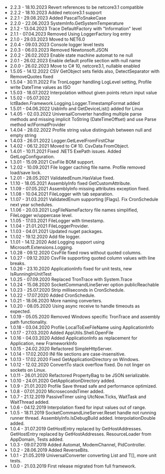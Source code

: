 
* 2.2.3 - 18.10.2023 Revert references to be netcore3.1 compatible
* 2.2.2 - 18.10.2023 Added netcore3.1 support
* 2.2.1 - 29.08.2023 Added PascalToSnakeCase
* 2.2.0 - 22.06.2023 SystemInfo.GetSystemTemperature
* 2.1.2 - 13.04.2023 Trace DefaultFactory with "Information" level
* 2.1.1 - 07.04.2023 Removed Using LoggerFactory log entry
* 2.1.0 - 29.03.2023 Moved to NET6.0
* 2.0.4 - 09.03.2023 Console logger level tests
* 2.0.3 - 06.03.2023 Removed Newtonsoft.JSON
* 2.0.2 - 26.02.2023 Enable state machine automat to ne null
* 2.0.1 - 26.02.2023 Enable default profile section with null name
* 2.0.0 - 26.02.2023 Move to C# 10, netcore3.1, nullable enabled
* 1.5.05 - 14.12.2022 CSV GetObject sets fields also, DetectSeparator with RemoveQuotes fixed
* 1.5.04 - 30.11.2022 Fix TronLogger handling LogLevel setting, Profile write DateTime values as ISO
* 1.5.03 - 18.07.2022 Interpolation without given points return input value
* 1.5.02 - 05.07.2022 IctBaden.Framework.Logging.Logger.TimestampFormat added
* 1.5.01 - 04.06.2022 UsbInfo and GetDeviceList() added for Linux
* 1.4.05 - 02.03.2022 UniversalConverter handling multiple parse methods and missing implicit ToString (DateTimeOffset) and use Parse method w/IFormatProvider
* 1.4.04 - 28.02.2022 Profile string value distinguish between null and empty string
* 1.4.03 - 26.01.2022 Logger.GetLevelFromFirstChar
* 1.4.02 - 06.12.2021 Moved to C# 10. CsvData FromObject.
* 1.4.01 - 10.11.2021 Fixed .NET5 ExePath issues. Added GetLogConfiguration.
* 1.3.01 - 15.09.2021 CsvFile BOM support.
* 1.2.02 - 10.09.2021 File logger caching file name. Profile removed load/save lock.
* 1.2.01 - 28.05.2021 ValidatedEnum.HasValue fixed.
* 1.1.10 - 18.05.2021 AssemblyInfo fixed GetCustomAttribute<T>.
* 1.1.09 - 07.05.2021 AssemblyInfo missing attributes exception fixed.
* 1.1.08 - 10.04.2021 FileLogger with tab separation.
* 1.1.07 - 31.03.2021 ValidatedEnum supporting [Flags]. Fix CronSchedule next year schedules.
* 1.1.06 - 20.03.2021 LogFileNameFactory file names simplified, FileLogger w/uppercase level.
* 1.1.05 - 17.03.2021 FileLogger with timestamp.
* 1.1.04 - 21.01.2021 FileLoggerProvider.
* 1.1.03 - 04.01.2021 Updated nuget packages.
* 1.1.02 - 19.12.2020 Add file logger.
* 1.1.01 - 14.12.2020 Add Logging support using Microsoft.Extensions.Logging.
* 1.0.28 - 09.12.2020 CsvFile fixed rows without quoted columns.
* 1.0.27 - 09.12.2020 CsvFile supporting quoted column values with line breaks.
* 1.0.26 - 23.10.2020 ApplicationInfo fixed for unit tests, new IsRunningInUnitTest
* 1.0.25 - 07.09.2020 Replaced TronTrace with System.Trace
* 1.0.24 - 15.08.2020 SocketCommandLineServer option publicReachable
* 1.0.23 - 25.07.2020 Strip milliseconds in CronSchedule.
* 1.0.22 - 17.07.2020 Added CronSchedule.
* 1.0.21 - 18.06.2020 More naming converters.
* 1.0.20 - 08.05.2020 Using async receive to handle timeouts as expected.
* 1.0.19 - 05.05.2020 Removed Windows specific TronTrace and assembly path functionality.
* 1.0.18 - 03.04.2020 Profile LocalToExeFileName using ApplicationInfo
* 1.0.17 - 27.03.2020 Added AppUtils.Shell.OpenFile
* 1.0.16 - 04.03.2020 Added ApplicationInfo as replacement for Application, new FrameworkInfo
* 1.0.15 - 24.02.2020 Refactored SimpleHttpServer.
* 1.0.14 - 17.02.2020 INI file sections are case-insensitive.
* 1.0.13 - 17.02.2020 Fixed GetApplicationDirectory on Windows.
* 1.0.12 - 12.02.2020 ConvertTo<bool> stack overflow fixed. Do not linger on sockets on Linux.
* 1.0.11 - 26.01.2020 Refactored PropertyBag to be JSON serializable.
* 1.0.10 - 24.01.2020 GetApplicationDirectory added.
* 1.0.9	- 21.01.2020 Profile Save thread safe and performance optimized.
* 1.0.8	- 07.01.2020 MicrosecondsTimer added.
* 1.0.7	- 21.12.2019 PassiveTimer using UtcNow.Ticks, WaitTask and WaitThread added.
* 1.0.6	- 04.12.2019 Interpolation fixed for input values out of range.
* 1.0.5	- 18.11.2019 SocketCommandLineServer.Reset handle not running runner thread. AssemblyInfo.IsDebugBuild added. InterpolationDouble added.
* 1.0.4	- 31.07.2019 GetHostEntry replaced by GetHostAddresses. GetHostEntry replaced by GetHostAddresses. ResourceLoader from AppDomain, Tests added.
* 1.0.3	- 09.07.2019 Added Automat, ModemChannel, PidController.
* 1.0.2	- 28.06.2019 Added ReverseBits.
* 1.0.1	- 21.05.2019 UniversalConverter converting List<T> and T[], more unit tests.
* 1.0.0	- 21.03.2019 First release migrated from full framework.
